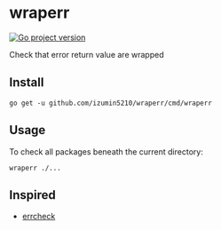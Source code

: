 # wraperr
[![Go project version](https://badge.fury.io/go/github.com%2Fizumin5210%2Fwraperr.svg)](https://badge.fury.io/go/github.com%2Fizumin5210%2Fwraperr)

Check that error return value are wrapped

## Install

```
go get -u github.com/izumin5210/wraperr/cmd/wraperr
```


## Usage

To check all packages beneath the current directory:

```
wraperr ./...
```


## Inspired

- [errcheck](https://github.com/kisielk/errcheck)
